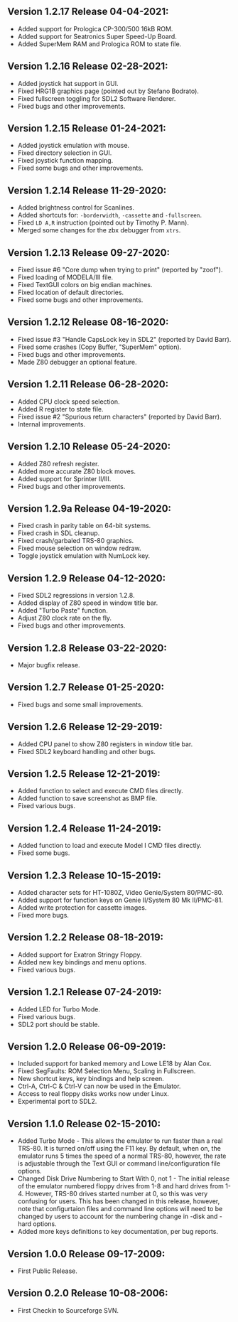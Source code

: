 ## Version 1.2.17 Release 04-04-2021:

  * Added support for Prologica CP-300/500 16kB ROM.
  * Added support for Seatronics Super Speed-Up Board.
  * Added SuperMem RAM and Prologica ROM to state file.

## Version 1.2.16 Release 02-28-2021:

  * Added joystick hat support in GUI.
  * Fixed HRG1B graphics page (pointed out by Stefano Bodrato).
  * Fixed fullscreen toggling for SDL2 Software Renderer.
  * Fixed bugs and other improvements.

## Version 1.2.15 Release 01-24-2021:

  * Added joystick emulation with mouse.
  * Fixed directory selection in GUI.
  * Fixed joystick function mapping.
  * Fixed some bugs and other improvements.

## Version 1.2.14 Release 11-29-2020:

  * Added brightness control for Scanlines.
  * Added shortcuts for: `-borderwidth`, `-cassette` and `-fullscreen`.
  * Fixed `LD A,R` instruction (pointed out by Timothy P. Mann).
  * Merged some changes for the zbx debugger from `xtrs`.

## Version 1.2.13 Release 09-27-2020:

  * Fixed issue #6 "Core dump when trying to print" (reported by "zoof").
  * Fixed loading of MODELA/III file.
  * Fixed TextGUI colors on big endian machines.
  * Fixed location of default directories.
  * Fixed some bugs and other improvements.

## Version 1.2.12 Release 08-16-2020:

  * Fixed issue #3 "Handle CapsLock key in SDL2" (reported by David Barr).
  * Fixed some crashes (Copy Buffer, "SuperMem" option).
  * Fixed bugs and other improvements.
  * Made Z80 debugger an optional feature.

## Version 1.2.11 Release 06-28-2020:

  * Added CPU clock speed selection.
  * Added R register to state file.
  * Fixed issue #2 "Spurious return characters" (reported by David Barr).
  * Internal improvements.

## Version 1.2.10 Release 05-24-2020:

  * Added Z80 refresh register.
  * Added more accurate Z80 block moves.
  * Added support for Sprinter II/III.
  * Fixed bugs and other improvements.

## Version 1.2.9a Release 04-19-2020:

  * Fixed crash in parity table on 64-bit systems.
  * Fixed crash in SDL cleanup.
  * Fixed crash/garbaled TRS-80 graphics.
  * Fixed mouse selection on window redraw.
  * Toggle joystick emulation with NumLock key.

## Version 1.2.9 Release 04-12-2020:

  * Fixed SDL2 regressions in version 1.2.8.
  * Added display of Z80 speed in window title bar.
  * Added "Turbo Paste" function.
  * Adjust Z80 clock rate on the fly.
  * Fixed bugs and other improvements.

## Version 1.2.8 Release 03-22-2020:

  * Major bugfix release.

## Version 1.2.7 Release 01-25-2020:

  * Fixed bugs and some small improvements.

## Version 1.2.6 Release 12-29-2019:

  * Added CPU panel to show Z80 registers in window title bar.
  * Fixed SDL2 keyboard handling and other bugs.

## Version 1.2.5 Release 12-21-2019:

  * Added function to select and execute CMD files directly.
  * Added function to save screenshot as BMP file.
  * Fixed various bugs.

## Version 1.2.4 Release 11-24-2019:

  * Added function to load and execute Model I CMD files directly.
  * Fixed some bugs.

## Version 1.2.3 Release 10-15-2019:

  * Added character sets for HT-1080Z, Video Genie/System 80/PMC-80.
  * Added support for function keys on Genie II/System 80 Mk II/PMC-81.
  * Added write protection for cassette images.
  * Fixed more bugs.

## Version 1.2.2 Release 08-18-2019:

  * Added support for Exatron Stringy Floppy.
  * Added new key bindings and menu options.
  * Fixed various bugs.

## Version 1.2.1 Release 07-24-2019:

  * Added LED for Turbo Mode.
  * Fixed various bugs.
  * SDL2 port should be stable.

## Version 1.2.0 Release 06-09-2019:

  * Included support for banked memory and Lowe LE18 by Alan Cox.
  * Fixed SegFaults: ROM Selection Menu, Scaling in Fullscreen.
  * New shortcut keys, key bindings and help screen.
  * Ctrl-A, Ctrl-C & Ctrl-V can now be used in the Emulator.
  * Access to real floppy disks works now under Linux.
  * Experimental port to SDL2.

## Version 1.1.0 Release 02-15-2010:

  * Added Turbo Mode - This allows the emulator to run faster than a real
    TRS-80. It is turned on/off using the F11 key. By default, when on, the
    emulator runs 5 times the speed of a normal TRS-80, however, the rate is
    adjustable through the Text GUI or command line/configuration file
    options.
  * Changed Disk Drive Numbering to Start With 0, not 1 - The initial release
    of the emulator numbered floppy drives from 1-8 and hard drives from 1-4.
    However, TRS-80 drives started number at 0, so this was very confusing for
    users. This has been changed in this release, however, note that
    configurtaion files and command line options will need to be changed by
    users to account for the numbering change in -disk and -hard options.
  * Added more keys definitions to key documentation, per bug reports.

## Version 1.0.0 Release 09-17-2009:

  * First Public Release.

## Version 0.2.0 Release 10-08-2006:

  * First Checkin to Sourceforge SVN.
